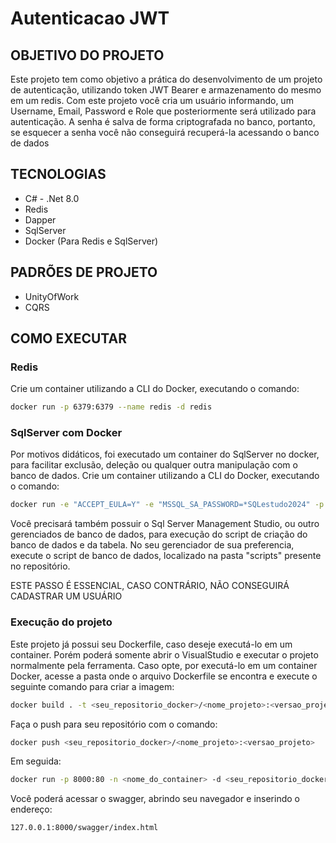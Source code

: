 # Autenticacao JWT

## OBJETIVO DO PROJETO
Este projeto tem como objetivo a prática do desenvolvimento de um projeto de autenticação, utilizando token JWT Bearer e armazenamento do mesmo em um redis. Com este projeto você cria um usuário informando, um Username, Email, Password e Role que posteriormente será utilizado para autenticação.
A senha é salva de forma criptografada no banco, portanto, se esquecer a senha você não conseguirá recuperá-la acessando o banco de dados

## TECNOLOGIAS
 - C# - .Net 8.0
 - Redis
 - Dapper
 - SqlServer
 - Docker (Para Redis e SqlServer)

## PADRÕES DE PROJETO
 - UnityOfWork
 - CQRS

## COMO EXECUTAR

### Redis
Crie um container utilizando a CLI do Docker, executando o comando:

```bash
docker run -p 6379:6379 --name redis -d redis
```

### SqlServer com Docker

Por motivos didáticos, foi executado um container do SqlServer no docker, para facilitar exclusão, deleção ou qualquer outra manipulação com o banco de dados.
Crie um container utilizando a CLI do Docker, executando o comando:

```bash
docker run -e "ACCEPT_EULA=Y" -e "MSSQL_SA_PASSWORD=*SQLestudo2024" -p 1444:1433 --name sql-estudo --hostname sql-estudo -d mcr.microsoft.com/mssql/server:2022-latest
```

Você precisará também possuir o Sql Server Management Studio, ou outro gerenciados de banco de dados, para execução do script de criação do banco de dados e da tabela.
No seu gerenciador de sua preferencia, execute o script de banco de dados, localizado na pasta "scripts" presente no repositório.

ESTE PASSO É ESSENCIAL, CASO CONTRÁRIO, NÃO CONSEGUIRÁ CADASTRAR UM USUÁRIO

### Execução do projeto
Este projeto já possui seu Dockerfile, caso deseje executá-lo em um container. Porém poderá somente abrir o VisualStudio e executar o projeto normalmente pela ferramenta. 
Caso opte, por executá-lo em um container Docker, acesse a pasta onde o arquivo Dockerfile se encontra e execute o seguinte comando para criar a imagem:

```bash
docker build . -t <seu_repositorio_docker>/<nome_projeto>:<versao_projeto>
```

Faça o push para seu repositório com o comando:

```bash
docker push <seu_repositorio_docker>/<nome_projeto>:<versao_projeto>
```

Em seguida:
```bash
docker run -p 8000:80 -n <nome_do_container> -d <seu_repositorio_docker>/<nome_projeto>:<versao_projeto>
```

Você poderá acessar o swagger, abrindo seu navegador e inserindo o endereço:

```bash
127.0.0.1:8000/swagger/index.html
```